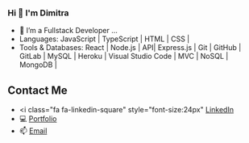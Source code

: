 ### Hi 👋 I'm Dimitra 

- 🔭 I’m a Fullstack Developer ...
- Languages: JavaScript | TypeScript | HTML | CSS | 
- Tools & Databases: React | Node.js | API| Express.js | Git | GitHub | GitLab | MySQL | Heroku | Visual Studio Code | MVC | NoSQL | MongoDB |


## Contact Me
- <i class="fa fa-linkedin-square" style="font-size:24px" <a href="https://www.linkedin.com/in/dimitra-anastasopoulos-07810b247/" target="_blank">LinkedIn</a>
- 💻 <a href="https://dimitra-anasta.github.io/portfolio/" target="_blank">Portfolio</a>
- 📫 [Email](mailto:dimitra.anasta524@gmail.com)



